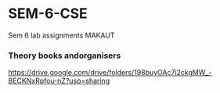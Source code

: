 # SEM-6-CSE
Sem 6 lab assignments MAKAUT

### Theory books andorganisers
https://drive.google.com/drive/folders/198buyOAc7i2ckgMW_-BECKNxRpfou-nZ?usp=sharing
